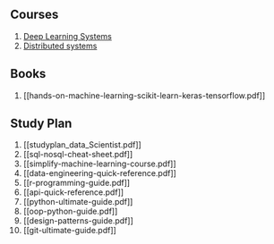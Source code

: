 Courses
---

1. [Deep Learning Systems](https://dlsyscourse.org/lectures/)
2. [Distributed systems](https://www.distributedsystemscourse.com/)

Books
---
1. [[hands-on-machine-learning-scikit-learn-keras-tensorflow.pdf]]

Study Plan
---
1. [[studyplan_data_Scientist.pdf]]
2. [[sql-nosql-cheat-sheet.pdf]]
3. [[simplify-machine-learning-course.pdf]]
4. [[data-engineering-quick-reference.pdf]]
5. [[r-programming-guide.pdf]]
6. [[api-quick-reference.pdf]]
7. [[python-ultimate-guide.pdf]]
8. [[oop-python-guide.pdf]]
9. [[design-patterns-guide.pdf]]
10. [[git-ultimate-guide.pdf]]
